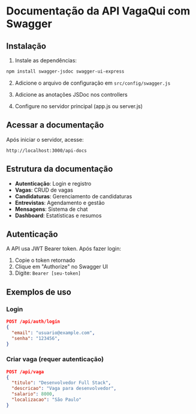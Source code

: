 
# Documentação da API VagaQui com Swagger

## Instalação

1. Instale as dependências:
```bash
npm install swagger-jsdoc swagger-ui-express
```

2. Adicione o arquivo de configuração em `src/config/swagger.js`

3. Adicione as anotações JSDoc nos controllers

4. Configure no servidor principal (app.js ou server.js)

## Acessar a documentação

Após iniciar o servidor, acesse:
```
http://localhost:3000/api-docs
```

## Estrutura da documentação

- **Autenticação**: Login e registro
- **Vagas**: CRUD de vagas
- **Candidaturas**: Gerenciamento de candidaturas
- **Entrevistas**: Agendamento e gestão
- **Mensagens**: Sistema de chat
- **Dashboard**: Estatísticas e resumos

## Autenticação

A API usa JWT Bearer token. Após fazer login:
1. Copie o token retornado
2. Clique em "Authorize" no Swagger UI
3. Digite: `Bearer [seu-token]`

## Exemplos de uso

### Login
```json
POST /api/auth/login
{
  "email": "usuario@example.com",
  "senha": "123456",
}
```

### Criar vaga (requer autenticação)
```json
POST /api/vaga
{
  "titulo": "Desenvolvedor Full Stack",
  "descricao": "Vaga para desenvolvedor",
  "salario": 8000,
  "localizacao": "São Paulo"
}
```